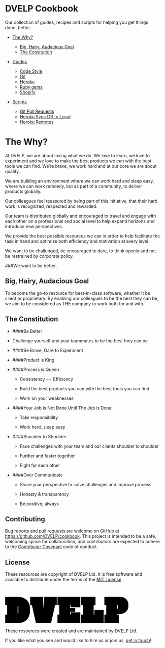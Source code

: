 # DVELP Cookbook

Our collection of guides, recipes and scripts for helping you get things done,
better.

* [The Why?](#the-why)
  * [Big, Hairy, Audacious Goal](#big-hairy-audacious-goal)
  * [The Consitution](#the-constitution)

* [Guides](/guides)
  * [Code Style](/guides/code-style/Readme.md)
  * [Git](/guides/Git.md)
  * [Heroku](/guides/Heroku%20Pipeline.md)
  * [Ruby gems](/guides/Creating%20Ruby%20Gems%20bespoke%20for%20DVELP.md)
  * [Shopify](/guides/Shopify.md)

* [Scripts](/scripts)
  * [Git Pull Requests](/scripts/git_merge_pull_request.sh)
  * [Heroku Sync DB to Local](/scripts/heroku_sync_db_to_local.sh)
  * [Heroku Remotes](/scripts/git_heroku_add.sh)

# The Why?
At DVELP, we are about loving what we do. We love to learn, we love to
experiment and we love to make the best products we can with the best tools we
can find. We’re brave, we work hard and at our core we are about quality.

We are building an environment where we can work hard and sleep easy, where we
can work remotely, but as part of a community, to deliver products globally.

Our colleagues feel reassured by being part of this initiative, that their hard
work is recognized, respected and rewarded.

Our team is distributed globally and encouraged to travel and engage with each
other on a professional and social level to help expand horizons and introduce
new perspectives.

We provide the best possible resources we can in order to help facilitate the
task in hand and optimize both efficiency and motivation at every level.

We want to be challenged, be encouraged to dare, to think openly and not be
restrained by corporate policy.

###We want to be better.

## Big, Hairy, Audacious Goal
To become the go-to resource for best-in-class software, whether it be client or
proprietary. By enabling our colleagues to be the best they can be, we aim to be
considered as THE company to work both for and with.

## The Constitution

* ####Be Better

 * Challenge yourself and your teammates to be the best they can be

* ####Be Brave, Dare to Experiment

* ####Product is King

* ####Process is Queen

  * Consistency == Efficiency

  * Build the best products you can with the best tools you can find

  * Work on your weaknesses

* ####Your Job is Not Done Until The Job is Done

  * Take responsibility

  * Work hard, sleep easy

* ####Shoulder to Shoulder

  * Face challenges with your team and our clients shoulder to shoulder

  * Further and faster together

  * Fight for each other

* ####Over Communicate

  * Share your perspective to solve challenges and improve process

  * Honesty & transparency

  * Be positive, always

## Contributing

Bug reports and pull requests are welcome on GitHub at https://github.com/DVELP/cookbook. This project is intended to be a safe, welcoming space for collaboration, and contributors are expected to adhere to the [Contributor Covenant](http://contributor-covenant.org/) code of conduct.

## License

These resources are copyright of DVELP Ltd. It is free software and available to distribute under the terms of the [MIT License](http://opensource.org/licenses/MIT).

<br></br>
[![alt text](https://raw.githubusercontent.com/DVELP/cookbook/master/assets/dvelp-logo.png "DVELP logo")](http://dvelp.co.uk)

These resources were created and are maintained by DVELP Ltd.

If you like what you see and would like to hire us or join us, [get in touch](http://dvelp.co.uk)!

